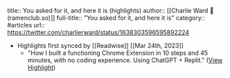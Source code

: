title:: You asked for it, and here it is (highlights)
author:: [[Charlie Ward 🍜 (ramenclub.so)]]
full-title:: "You asked for it, and here it is"
category:: #articles
url:: https://twitter.com/charlierward/status/1638303596595892224

- Highlights first synced by [[Readwise]] [[Mar 24th, 2023]]
	- "How I built a functioning Chrome Extension in 10 steps and 45 minutes, with no coding experience. Using ChatGPT + Replit." ([View Highlight](https://read.readwise.io/read/01gw9a2c6k4w3qg2rszjxfkrmh))